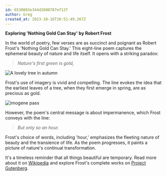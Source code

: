 ```yaml
---
id: 6530803e344d2600787ef12f
author: Greg
created_at: 2023-10-16T10:51:49.267Z
---
```


**Exploring 'Nothing Gold Can Stay' by Robert Frost**

In the world of poetry, few verses are as succinct and poignant as Robert Frost's 'Nothing Gold Can Stay.' This eight-line poem captures the ephemeral beauty of nature and life itself. It opens with a striking paradox:

> _Nature's first green is gold,_

![A lovely tree in autumn](https://upload.wikimedia.org/wikipedia/commons/1/11/Nothing_Gold_Can_Stay_%2855114946%29.jpeg)

Frost's use of imagery is vivid and compelling. The line evokes the idea that the earliest leaves of a tree, when they first emerge in spring, are as precious as gold.

![imogene pass](https://github.com/user-attachments/assets/3eedfa34-224e-4beb-9930-753f27f8734b)

However, the poem's central message is about impermanence, which Frost conveys with the line:

> _But only so an hour._

Frost's choice of words, including 'hour,' emphasizes the fleeting nature of beauty and the transience of life. As the poem progresses, it paints a picture of nature's continual transformation.

It's a timeless reminder that all things beautiful are temporary. Read more about it on [Wikipedia](https://en.wikipedia.org/wiki/Nothing_Gold_Can_Stay) and explore Frost's complete works on [Project Gutenberg](https://www.gutenberg.org/ebooks/957).
